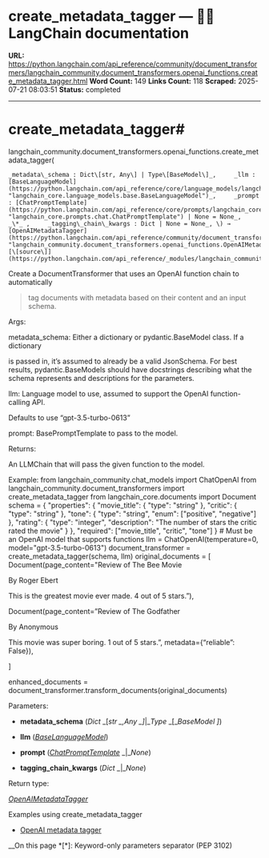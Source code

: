 # create_metadata_tagger — 🦜🔗 LangChain  documentation

**URL:** https://python.langchain.com/api_reference/community/document_transformers/langchain_community.document_transformers.openai_functions.create_metadata_tagger.html
**Word Count:** 149
**Links Count:** 118
**Scraped:** 2025-07-21 08:03:51
**Status:** completed

---

# create\_metadata\_tagger\#

langchain\_community.document\_transformers.openai\_functions.create\_metadata\_tagger\(

    _metadata\_schema : Dict\[str, Any\] | Type\[BaseModel\]_,     _llm : [BaseLanguageModel](https://python.langchain.com/api_reference/core/language_models/langchain_core.language_models.base.BaseLanguageModel.html#langchain_core.language_models.base.BaseLanguageModel "langchain_core.language_models.base.BaseLanguageModel")_,     _prompt : [ChatPromptTemplate](https://python.langchain.com/api_reference/core/prompts/langchain_core.prompts.chat.ChatPromptTemplate.html#langchain_core.prompts.chat.ChatPromptTemplate "langchain_core.prompts.chat.ChatPromptTemplate") | None = None_,     _\*_ ,     _tagging\_chain\_kwargs : Dict | None = None_, \) → [OpenAIMetadataTagger](https://python.langchain.com/api_reference/community/document_transformers/langchain_community.document_transformers.openai_functions.OpenAIMetadataTagger.html#langchain_community.document_transformers.openai_functions.OpenAIMetadataTagger "langchain_community.document_transformers.openai_functions.OpenAIMetadataTagger")[\[source\]](https://python.langchain.com/api_reference/_modules/langchain_community/document_transformers/openai_functions.html#create_metadata_tagger)\#     

Create a DocumentTransformer that uses an OpenAI function chain to automatically     

> tag documents with metadata based on their content and an input schema.

Args:     

metadata\_schema: Either a dictionary or pydantic.BaseModel class. If a dictionary     

is passed in, it’s assumed to already be a valid JsonSchema. For best results, pydantic.BaseModels should have docstrings describing what the schema represents and descriptions for the parameters.

llm: Language model to use, assumed to support the OpenAI function-calling API.     

Defaults to use “gpt-3.5-turbo-0613”

prompt: BasePromptTemplate to pass to the model.

Returns:     

An LLMChain that will pass the given function to the model.

Example:                    from langchain_community.chat_models import ChatOpenAI     from langchain_community.document_transformers import create_metadata_tagger     from langchain_core.documents import Document          schema = {         "properties": {             "movie_title": { "type": "string" },             "critic": { "type": "string" },             "tone": {                 "type": "string",                 "enum": ["positive", "negative"]             },             "rating": {                 "type": "integer",                 "description": "The number of stars the critic rated the movie"             }         },         "required": ["movie_title", "critic", "tone"]     }          # Must be an OpenAI model that supports functions     llm = ChatOpenAI(temperature=0, model="gpt-3.5-turbo-0613")          document_transformer = create_metadata_tagger(schema, llm)     original_documents = [         Document(page_content="Review of The Bee Movie     

By Roger Ebert

This is the greatest movie ever made. 4 out of 5 stars.”\),     

Document\(page\_content=”Review of The Godfather

By Anonymous

This movie was super boring. 1 out of 5 stars.”, metadata=\{“reliable”: False\}\),     

\]

enhanced\_documents = document\_transformer.transform\_documents\(original\_documents\)

Parameters:     

  * **metadata\_schema** \(_Dict_ _\[__str_ _,__Any_ _\]__|__Type_ _\[__BaseModel_ _\]_\)

  * **llm** \([_BaseLanguageModel_](https://python.langchain.com/api_reference/core/language_models/langchain_core.language_models.base.BaseLanguageModel.html#langchain_core.language_models.base.BaseLanguageModel "langchain_core.language_models.base.BaseLanguageModel")\)

  * **prompt** \([_ChatPromptTemplate_](https://python.langchain.com/api_reference/core/prompts/langchain_core.prompts.chat.ChatPromptTemplate.html#langchain_core.prompts.chat.ChatPromptTemplate "langchain_core.prompts.chat.ChatPromptTemplate") _|__None_\)

  * **tagging\_chain\_kwargs** \(_Dict_ _|__None_\)

Return type:     

[_OpenAIMetadataTagger_](https://python.langchain.com/api_reference/community/document_transformers/langchain_community.document_transformers.openai_functions.OpenAIMetadataTagger.html#langchain_community.document_transformers.openai_functions.OpenAIMetadataTagger "langchain_community.document_transformers.openai_functions.OpenAIMetadataTagger")

Examples using create\_metadata\_tagger

  * [OpenAI metadata tagger](https://python.langchain.com/docs/integrations/document_transformers/openai_metadata_tagger/)

__On this page   *[\*]: Keyword-only parameters separator (PEP 3102)